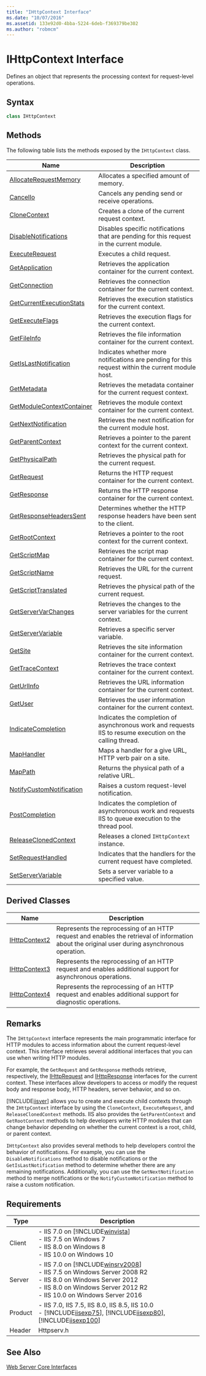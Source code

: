 ```yaml
---
title: "IHttpContext Interface"
ms.date: "10/07/2016"
ms.assetid: 133e92d0-4bba-5224-6deb-f369379be302
ms.author: "robmcm"
---
```

# IHttpContext Interface
Defines an object that represents the processing context for request-level operations.  
  
## Syntax  
  
```cpp  
class IHttpContext  
```  
  
## Methods  
 The following table lists the methods exposed by the `IHttpContext` class.  
  
|Name|Description|  
|----------|-----------------|  
|[AllocateRequestMemory](../../web-development-reference/native-code-api-reference/ihttpcontext-allocaterequestmemory-method.md)|Allocates a specified amount of memory.|  
|[CancelIo](../../web-development-reference/native-code-api-reference/ihttpcontext-cancelio-method.md)|Cancels any pending send or receive operations.|  
|[CloneContext](../../web-development-reference/native-code-api-reference/ihttpcontext-clonecontext-method.md)|Creates a clone of the current request context.|  
|[DisableNotifications](../../web-development-reference/native-code-api-reference/ihttpcontext-disablenotifications-method.md)|Disables specific notifications that are pending for this request in the current module.|  
|[ExecuteRequest](../../web-development-reference/native-code-api-reference/ihttpcontext-executerequest-method.md)|Executes a child request.|  
|[GetApplication](../../web-development-reference/native-code-api-reference/ihttpcontext-getapplication-method.md)|Retrieves the application container for the current context.|  
|[GetConnection](../../web-development-reference/native-code-api-reference/ihttpcontext-getconnection-method.md)|Retrieves the connection container for the current context.|  
|[GetCurrentExecutionStats](../../web-development-reference/native-code-api-reference/ihttpcontext-getcurrentexecutionstats-method.md)|Retrieves the execution statistics for the current context.|  
|[GetExecuteFlags](../../web-development-reference/native-code-api-reference/ihttpcontext-getexecuteflags-method.md)|Retrieves the execution flags for the current context.|  
|[GetFileInfo](../../web-development-reference/native-code-api-reference/ihttpcontext-getfileinfo-method.md)|Retrieves the file information container for the current context.|  
|[GetIsLastNotification](../../web-development-reference/native-code-api-reference/ihttpcontext-getislastnotification-method.md)|Indicates whether more notifications are pending for this request within the current module host.|  
|[GetMetadata](../../web-development-reference/native-code-api-reference/ihttpcontext-getmetadata-method.md)|Retrieves the metadata container for the current request context.|  
|[GetModuleContextContainer](../../web-development-reference/native-code-api-reference/ihttpcontext-getmodulecontextcontainer-method.md)|Retrieves the module context container for the current context.|  
|[GetNextNotification](../../web-development-reference/native-code-api-reference/ihttpcontext-getnextnotification-method.md)|Retrieves the next notification for the current module host.|  
|[GetParentContext](../../web-development-reference/native-code-api-reference/ihttpcontext-getparentcontext-method.md)|Retrieves a pointer to the parent context for the current context.|  
|[GetPhysicalPath](../../web-development-reference/native-code-api-reference/ihttpcontext-getphysicalpath-method.md)|Retrieves the physical path for the current request.|  
|[GetRequest](../../web-development-reference/native-code-api-reference/ihttpcontext-getrequest-method.md)|Returns the HTTP request container for the current context.|  
|[GetResponse](../../web-development-reference/native-code-api-reference/ihttpcontext-getresponse-method.md)|Returns the HTTP response container for the current context.|  
|[GetResponseHeadersSent](../../web-development-reference/native-code-api-reference/ihttpcontext-getresponseheaderssent-method.md)|Determines whether the HTTP response headers have been sent to the client.|  
|[GetRootContext](../../web-development-reference/native-code-api-reference/ihttpcontext-getrootcontext-method.md)|Retrieves a pointer to the root context for the current context.|  
|[GetScriptMap](../../web-development-reference/native-code-api-reference/ihttpcontext-getscriptmap-method.md)|Retrieves the script map container for the current context.|  
|[GetScriptName](../../web-development-reference/native-code-api-reference/ihttpcontext-getscriptname-method.md)|Retrieves the URL for the current request.|  
|[GetScriptTranslated](../../web-development-reference/native-code-api-reference/ihttpcontext-getscripttranslated-method.md)|Retrieves the physical path of the current request.|  
|[GetServerVarChanges](../../web-development-reference/native-code-api-reference/ihttpcontext-getservervarchanges-method.md)|Retrieves the changes to the server variables for the current context.|  
|[GetServerVariable](../../web-development-reference/native-code-api-reference/ihttpcontext-getservervariable-method.md)|Retrieves a specific server variable.|  
|[GetSite](../../web-development-reference/native-code-api-reference/ihttpcontext-getsite-method.md)|Retrieves the site information container for the current context.|  
|[GetTraceContext](../../web-development-reference/native-code-api-reference/ihttpcontext-gettracecontext-method.md)|Retrieves the trace context container for the current context.|  
|[GetUrlInfo](../../web-development-reference/native-code-api-reference/ihttpcontext-geturlinfo-method.md)|Retrieves the URL information container for the current context.|  
|[GetUser](../../web-development-reference/native-code-api-reference/ihttpcontext-getuser-method.md)|Retrieves the user information container for the current context.|  
|[IndicateCompletion](../../web-development-reference/native-code-api-reference/ihttpcontext-indicatecompletion-method.md)|Indicates the completion of asynchronous work and requests IIS to resume execution on the calling thread.|  
|[MapHandler](../../web-development-reference/native-code-api-reference/ihttpcontext-maphandler-method.md)|Maps a handler for a give URL, HTTP verb pair on a site.|  
|[MapPath](../../web-development-reference/native-code-api-reference/ihttpcontext-mappath-method.md)|Returns the physical path of a relative URL.|  
|[NotifyCustomNotification](../../web-development-reference/native-code-api-reference/ihttpcontext-notifycustomnotification-method.md)|Raises a custom request-level notification.|  
|[PostCompletion](../../web-development-reference/native-code-api-reference/ihttpcontext-postcompletion-method.md)|Indicates the completion of asynchronous work and requests IIS to queue execution to the thread pool.|  
|[ReleaseClonedContext](../../web-development-reference/native-code-api-reference/ihttpcontext-releaseclonedcontext-method.md)|Releases a cloned `IHttpContext` instance.|  
|[SetRequestHandled](../../web-development-reference/native-code-api-reference/ihttpcontext-setrequesthandled-method.md)|Indicates that the handlers for the current request have completed.|  
|[SetServerVariable](../../web-development-reference/native-code-api-reference/ihttpcontext-setservervariable-method.md)|Sets a server variable to a specified value.|  
  
## Derived Classes  
  
|Name|Description|  
|----------|-----------------|  
|[IHttpContext2](../../web-development-reference/native-code-api-reference/ihttpcontext2-interface.md)|Represents the reprocessing of an HTTP request and enables the retrieval of information about the original user during asynchronous operation.|  
|[IHttpContext3](../../web-development-reference/native-code-api-reference/ihttpcontext3-interface.md)|Represents the reprocessing of an HTTP request and enables additional support for asynchronous operations.|  
|[IHttpContext4](../../web-development-reference/native-code-api-reference/ihttpcontext4-interface.md)|Represents the reprocessing of an HTTP request and enables additional support for diagnostic operations.|  
  
## Remarks  
 The `IHttpContext` interface represents the main programmatic interface for HTTP modules to access information about the current request-level context. This interface retrieves several additional interfaces that you can use when writing HTTP modules.  
  
 For example, the `GetRequest` and `GetResponse` methods retrieve, respectively, the [IHttpRequest](../../web-development-reference/native-code-api-reference/ihttprequest-interface.md) and [IHttpResponse](../../web-development-reference/native-code-api-reference/ihttpresponse-interface.md) interfaces for the current context. These interfaces allow developers to access or modify the request body and response body, HTTP headers, server behavior, and so on.  
  
 [!INCLUDE[iisver](../../wmi-provider/includes/iisver-md.md)] allows you to create and execute child contexts through the `IHttpContext` interface by using the `CloneContext`, `ExecuteRequest`, and `ReleaseClonedContext` methods. IIS also provides the `GetParentContext` and `GetRootContext` methods to help developers write HTTP modules that can change behavior depending on whether the current context is a root, child, or parent context.  
  
 `IHttpContext` also provides several methods to help developers control the behavior of notifications. For example, you can use the `DisableNotifications` method to disable notifications or the `GetIsLastNotification` method to determine whether there are any remaining notifications. Additionally, you can use the `GetNextNotification` method to merge notifications or the `NotifyCustomNotification` method to raise a custom notification.  
  
## Requirements  
  
|Type|Description|  
|----------|-----------------|  
|Client|-   IIS 7.0 on [!INCLUDE[winvista](../../wmi-provider/includes/winvista-md.md)]<br />-   IIS 7.5 on Windows 7<br />-   IIS 8.0 on Windows 8<br />-   IIS 10.0 on Windows 10|  
|Server|-   IIS 7.0 on [!INCLUDE[winsrv2008](../../wmi-provider/includes/winsrv2008-md.md)]<br />-   IIS 7.5 on Windows Server 2008 R2<br />-   IIS 8.0 on Windows Server 2012<br />-   IIS 8.0 on Windows Server 2012 R2<br />-   IIS 10.0 on Windows Server 2016|  
|Product|-   IIS 7.0, IIS 7.5, IIS 8.0, IIS 8.5, IIS 10.0<br />-   [!INCLUDE[iisexp75](../../web-development-reference/native-code-api-reference/includes/iisexp75-md.md)], [!INCLUDE[iisexp80](../../web-development-reference/native-code-api-reference/includes/iisexp80-md.md)], [!INCLUDE[iisexp100](../../web-development-reference/native-code-api-reference/includes/iisexp100-md.md)]|  
|Header|Httpserv.h|  
  
## See Also  
 [Web Server Core Interfaces](../../web-development-reference/native-code-api-reference/web-server-core-interfaces.md)
